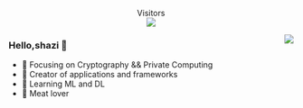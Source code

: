<p align="center"> 
  Visitors<br><img src="https://profile-counter.glitch.me/shazi4399/count.svg" />
</p>

<img align="right" src="https://github-readme-stats.vercel.app/api?username=shazi4399&show_icons=true&theme=merko" />
<!-- <img align="right" src="https://github-readme-stats.vercel.app/api?username=shazi4399&show_icons=true&icon_color=CE1D2D&text_color=718096&bg_color=ffffff&hide_title=true" /> -->

### Hello,shazi 👋

- :orange_book: Focusing on Cryptography && Private Computing  
- :hammer: Creator of applications and frameworks
- 🌱 Learning ML and DL
- :meat_on_bone: Meat lover










<!--
**shazi4399/shazi4399** is a ✨ _special_ ✨ repository because its `README.md` (this file) appears on your GitHub profile.
Here are some ideas to get you started:
- 🔭 I’m currently working on ...
- 🌱 I’m currently learning ...
- 👯 I’m looking to collaborate on ...
- 🤔 I’m looking for help with ...
- 💬 Ask me about ...
- 📫 How to reach me: ...
- 😄 Pronouns: ...
- ⚡ Fun fact: ...
-->
